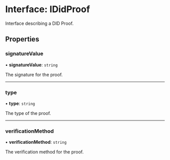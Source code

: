 # Interface: IDidProof

Interface describing a DID Proof.

## Properties

### signatureValue

• **signatureValue**: `string`

The signature for the proof.

___

### type

• **type**: `string`

The type of the proof.

___

### verificationMethod

• **verificationMethod**: `string`

The verification method for the proof.
